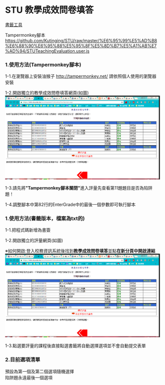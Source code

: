 # STU 教學成效問卷填答
[書籤工具](https://github.com/Kutinging/STU/blob/master/%E6%95%99%E5%AD%B8%E6%88%90%E6%95%88%E5%95%8F%E5%8D%B7%E5%A1%AB%E7%AD%94/JavaScript.txt "前往複製")  

Tampermonkey腳本
https://github.com/Kutinging/STU/raw/master/%E6%95%99%E5%AD%B8%E6%88%90%E6%95%88%E5%95%8F%E5%8D%B7%E5%A1%AB%E7%AD%94/STUTeachingEvaluation.user.js

### 1.使用方法(Tampermonkey腳本)

1-1.在瀏覽器上安裝油猴子 http://tampermonkey.net/ 請依照個人使用的瀏覽器安裝  

1-2.開啟獨立的教學成效問卷填答網頁(如圖)  
![image](https://github.com/Kutinging/STU/raw/master/imgs/CoStuAns.png)

1-3.請先將<strong>"Tampermonkey腳本關閉"</strong>進入評量先查看第11題題目是否為陷阱題！  

1-4.調整腳本中第82行的EnterGrade中的最後一個參數即可執行腳本  

### 1.使用方法(書籤版本，檔案為txt的)

1-1.把程式碼新增為書簽  

1-2.開啟獨立的評量網頁(如圖)  

※如何開啟:登入校務資訊系統後找到<strong>教學成效問卷填答</strong>並點<strong>在新分頁中開啟連結</strong>
![image](https://github.com/Kutinging/STU/raw/master/imgs/CoStuAns.png)

1-3.點選要評量的課程後直接點選書籤將自動選擇選項並不會自動提交表單  
### 2.目前選項清單
預設為第一個及第二個選項隨機選擇<br/>
陷阱題永遠最後一個選項


